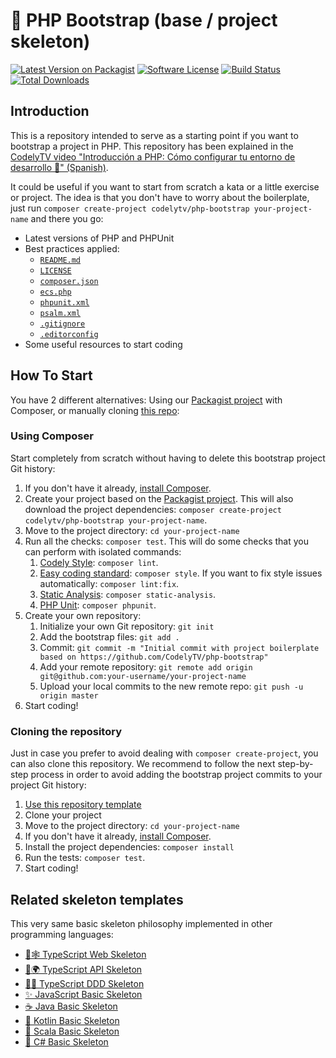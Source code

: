 # 🐘 PHP Bootstrap (base / project skeleton)

[![Latest Version on Packagist][ico-version]][link-packagist]
[![Software License][ico-license]][link-license]
[![Build Status][ico-gh-actions]][link-gh-actions]
[![Total Downloads][ico-downloads]][link-downloads]

## Introduction

This is a repository intended to serve as a starting point if you want to bootstrap a project in PHP. This repository
has been explained in
the [CodelyTV video "Introducción a PHP: Cómo configurar tu entorno de desarrollo 🐘" (Spanish)](https://www.youtube.com/watch?v=v2IjMrpZog4).

It could be useful if you want to start from scratch a kata or a little exercise or project. The idea is that you don't
have to worry about the boilerplate, just run `composer create-project codelytv/php-bootstrap your-project-name` and
there you go:

* Latest versions of PHP and PHPUnit
* Best practices applied:
    * [`README.md`][link-readme]
    * [`LICENSE`][link-license]
    * [`composer.json`][link-composer-json]
    * [`ecs.php`](./ecs.php)
    * [`phpunit.xml`][link-phpunit]
    * [`psalm.xml`](./psalm.xml)
    * [`.gitignore`][link-gitignore]
    * [`.editorconfig`][link-editorconfig]
* Some useful resources to start coding

## How To Start

You have 2 different alternatives: Using our [Packagist project](https://packagist.org/packages/codelytv/php-bootstrap)
with Composer, or manually cloning [this repo](https://github.com/CodelyTV/php-bootstrap/):

### Using Composer

Start completely from scratch without having to delete this bootstrap project Git history:

1. If you don't have it already, [install Composer](https://getcomposer.org/download/).
2. Create your project based on the [Packagist project](https://packagist.org/packages/codelytv/php-bootstrap). This
   will also download the project dependencies: `composer create-project codelytv/php-bootstrap your-project-name`.
3. Move to the project directory: `cd your-project-name`
4. Run all the checks: `composer test`. This will do some checks that you can perform with isolated commands:
    1. [Codely Style](https://github.com/CodelyTV/php-coding_style-codely): `composer lint`.
    2. [Easy coding standard](https://github.com/easy-coding-standard/easy-coding-standard): `composer style`. If you
       want to fix style issues automatically: `composer lint:fix`.
    3. [Static Analysis](https://github.com/vimeo/psalm): `composer static-analysis`.
    4. [PHP Unit](https://phpunit.de/): `composer phpunit`.
5. Create your own repository:
    1. Initialize your own Git repository: `git init`
    2. Add the bootstrap files: `git add .`
    3. Commit: `git commit -m "Initial commit with project boilerplate based on https://github.com/CodelyTV/php-bootstrap"`
    4. Add your remote repository: `git remote add origin git@github.com:your-username/your-project-name`
    5. Upload your local commits to the new remote repo: `git push -u origin master`
6. Start coding!

### Cloning the repository

Just in case you prefer to avoid dealing with `composer create-project`, you can also clone this repository. We
recommend to follow the next step-by-step process in order to avoid adding the bootstrap project commits to your project
Git history:

1. [Use this repository template](https://github.com/CodelyTV/php-basic-skeleton/generate)
2. Clone your project
3. Move to the project directory: `cd your-project-name`
4. If you don't have it already, [install Composer](https://getcomposer.org/download/).
5. Install the project dependencies: `composer install`
6. Run the tests: `composer test`.
7. Start coding!

## Related skeleton templates

This very same basic skeleton philosophy implemented in other programming languages:

- [🔷🕸️ TypeScript Web Skeleton](https://github.com/CodelyTV/typescript-web-skeleton)
- [🔷🌍 TypeScript API Skeleton](https://github.com/CodelyTV/typescript-api-skeleton)
- [🔷✨ TypeScript DDD Skeleton](https://github.com/CodelyTV/typescript-ddd-skeleton)
- [✨ JavaScript Basic Skeleton](https://github.com/CodelyTV/javascript-basic-skeleton)
- [☕ Java Basic Skeleton](https://github.com/CodelyTV/java-basic-skeleton)
- [📍 Kotlin Basic Skeleton](https://github.com/CodelyTV/kotlin-basic-skeleton)
- [🧬 Scala Basic Skeleton](https://github.com/CodelyTV/scala-basic-skeleton)
- [🦈 C# Basic Skeleton](https://github.com/CodelyTV/csharp-basic-skeleton)

[ico-version]: https://img.shields.io/packagist/v/codelytv/php-bootstrap.svg?style=flat-square

[ico-license]: https://img.shields.io/badge/license-MIT-brightgreen.svg?style=flat-square

[ico-gh-actions]: https://github.com/CodelyTV/php-basic-skeleton/actions/workflows/ci.yml/badge.svg

[ico-code-quality]: https://img.shields.io/scrutinizer/g/CodelyTV/php-bootstrap.svg?style=flat-square

[ico-downloads]: https://img.shields.io/packagist/dt/codelytv/php-bootstrap.svg?style=flat-square

[link-packagist]: https://packagist.org/packages/codelytv/php-bootstrap

[link-license]: LICENSE

[link-gh-actions]: https://github.com/CodelyTV/php-basic-skeleton/actions

[link-downloads]: https://packagist.org/packages/codelytv/php-bootstrap

[link-readme]: README.md

[link-composer-json]: composer.json

[link-phpunit]: phpunit.xml

[link-gitignore]: .gitignore

[link-editorconfig]: .editorconfig
